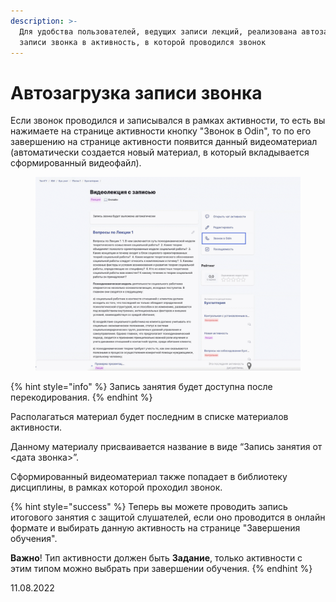 ```yaml
---
description: >-
  Для удобства пользователей, ведущих записи лекций, реализована автозагрузка
  записи звонка в активность, в которой проводился звонок
---
```


# Автозагрузка записи звонка

Если звонок проводился и записывался в рамках активности, то есть вы нажимаете на странице активности кнопку "Звонок в Odin", то по его завершению на странице активности появится данный видеоматериал (автоматически создается новый материал, в который вкладывается сформированный видеофайл).&#x20;

<figure><img src="../../.gitbook/assets/5555555.gif" alt=""><figcaption></figcaption></figure>

{% hint style="info" %}
Запись занятия будет доступна после перекодирования.
{% endhint %}

Располагаться материал будет последним в списке материалов активности.&#x20;

Данному материалу присваивается название в виде “Запись занятия от <дата звонка>”.&#x20;

Сформированный видеоматериал также попадает в библиотеку дисциплины, в рамках которой проходил звонок.

{% hint style="success" %}
Теперь вы можете проводить запись итогового занятия с защитой слушателей, если оно проводится в онлайн формате и  выбирать  данную активность на странице "Завершения обучения".

**Важно**! Тип активности должен быть **Задание**, только активности с этим типом можно выбрать при завершении обучения.
{% endhint %}

11.08.2022
